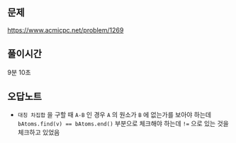## 문제

https://www.acmicpc.net/problem/1269

## 풀이시간

9분 10초

## 오답노트

- `대칭 차집합` 을 구할 때 `A-B` 인 경우 `A` 의 원소가 `B` 에 없는가를 보아야 하는데 `bAtoms.find(v) == bAtoms.end()` 부분으로 체크해야 하는데 `!=` 으로 있는 것을 체크하고 있었음
